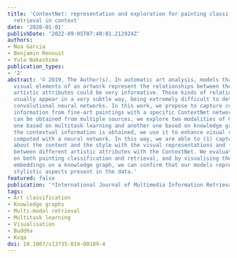 ```yaml
---
title: 'ContextNet: representation and exploration for painting classification and
  retrieval in context'
date: '2020-01-01'
publishDate: '2022-09-05T07:40:01.212924Z'
authors:
- Noa Garcia
- Benjamin Renoust
- Yuta Nakashima
publication_types:
- '2'
abstract: '© 2019, The Author(s). In automatic art analysis, models that besides the
  visual elements of an artwork represent the relationships between the different
  artistic attributes could be very informative. Those kinds of relationships, however,
  usually appear in a very subtle way, being extremely difficult to detect with standard
  convolutional neural networks. In this work, we propose to capture contextual artistic
  information from fine-art paintings with a specific ContextNet network. As context
  can be obtained from multiple sources, we explore two modalities of ContextNets:
  one based on multitask learning and another one based on knowledge graphs. Once
  the contextual information is obtained, we use it to enhance visual representations
  computed with a neural network. In this way, we are able to (1) capture information
  about the content and the style with the visual representations and (2) encode relationships
  between different artistic attributes with the ContextNet. We evaluate our models
  on both painting classification and retrieval, and by visualising the resulting
  embeddings on a knowledge graph, we can confirm that our models represent specific
  stylistic aspects present in the data.'
featured: false
publication: '*International Journal of Multimedia Information Retrieval*'
tags:
- Art classification
- Knowledge graphs
- Multi-modal retrieval
- Multitask learning
- Visualisation
- Buddha
- Kvqa
doi: 10.1007/s13735-019-00189-4
---
```


